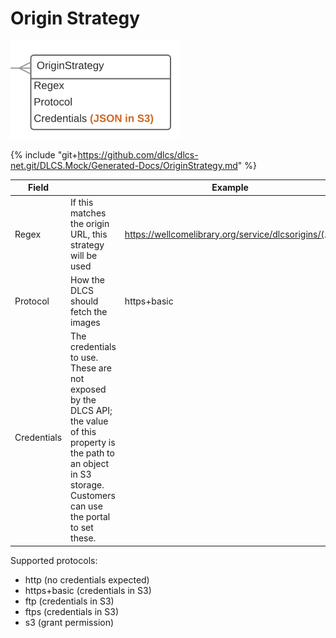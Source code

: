 # Origin Strategy

![](originStrategy.png)

{% include "git+https://github.com/dlcs/dlcs-net.git/DLCS.Mock/Generated-Docs/OriginStrategy.md" %}

| Field |  | Example |
| -- | -- | -- |
| Regex | If this matches the origin URL, this strategy will be used | https://wellcomelibrary.org/service/dlcsorigins/(.*) |
| Protocol | How the DLCS should fetch the images | https+basic |
| Credentials | The credentials to use. These are not exposed by the DLCS API; the value of this property is the path to an object in S3 storage. Customers can use the portal to set these. | | |

Supported protocols:

* http (no credentials expected)
* https+basic (credentials in S3)
* ftp (credentials in S3)
* ftps (credentials in S3)
* s3 (grant permission)
